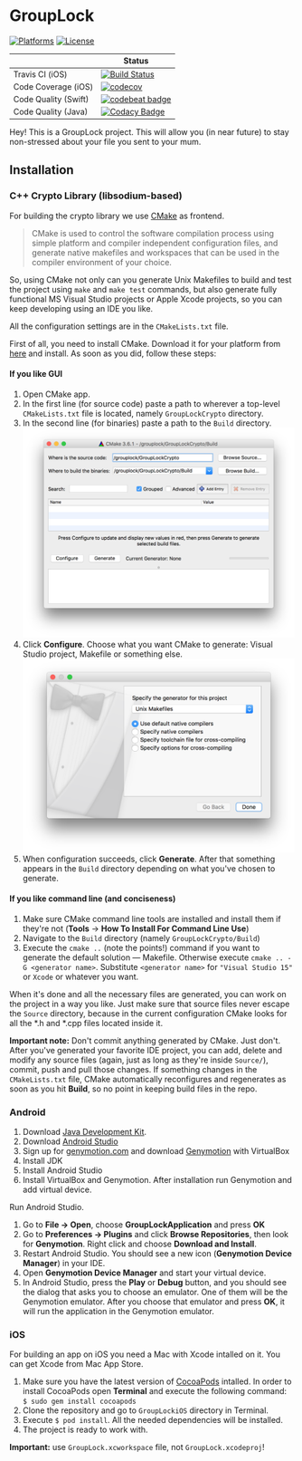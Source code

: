 GroupLock
===

[![Platforms](https://img.shields.io/badge/platforms-iOS%20|%20Android-blue.svg)]()
[![License](https://img.shields.io/badge/license-Apache%202.0-lightgrey.svg)](LICENSE)

|| Status |
| --- |---|
| Travis CI (iOS) | [![Build Status](https://travis-ci.org/lanit-tercom-school/grouplock.svg?branch=master)](https://travis-ci.org/lanit-tercom-school/grouplock) |
| Code Coverage (iOS) | [![codecov](https://codecov.io/gh/lanit-tercom-school/grouplock/branch/master/graph/badge.svg)](https://codecov.io/gh/lanit-tercom-school/grouplock) |
| Code Quality (Swift) | [![codebeat badge](https://codebeat.co/badges/ca8bbb83-555b-443a-ad6e-eee0e1b8c24e)](https://codebeat.co/projects/github-com-lanit-tercom-school-grouplock) |
| Code Quality (Java) | [![Codacy Badge](https://api.codacy.com/project/badge/Grade/a11a8331fa464c7abddfccbe911631f1)](https://www.codacy.com/app/lanit-tercom-school/grouplock?utm_source=github.com&amp;utm_medium=referral&amp;utm_content=lanit-tercom-school/grouplock&amp;utm_campaign=Badge_Grade) |


Hey! This is a GroupLock project. This will allow you (in near future) to stay non-stressed about your file you sent to your mum.

Installation
------------

### C++ Crypto Library (libsodium-based)
For building the crypto library we use [CMake](http://cmake.org) as frontend.
> CMake is used to control the software compilation process using simple platform and compiler independent configuration files, and generate native makefiles and workspaces that can be used in the compiler environment of your choice.

So, using CMake not only can you generate Unix Makefiles to build and test the project using `make` and `make test` commands, but also generate fully functional MS Visual Studio projects or Apple Xcode projects, so you can keep developing using an IDE you like.

All the configuration settings are in the `CMakeLists.txt` file.

First of all, you need to install CMake. Download it for your platform from [here](http://cmake.org/download/) and install. As soon as you did, follow these steps:
#### If you like GUI
1. Open CMake app.
1. In the first line (for source code) paste a path to wherever a top-level `CMakeLists.txt` file is located, namely `GroupLockCrypto` directory.
1. In the second line (for binaries) paste a path to the `Build` directory.
![CMake GUI](Images/CMake/cmake_gui.png)
1. Click **Configure**. Choose what you want CMake to generate: Visual Studio project, Makefile or something else.
![CMake Configuration](Images/CMake/cmake_configure.png)
1. When configuration succeeds, click **Generate**. After that something appears in the `Build` directory depending on what you've chosen to generate.

#### If you like command line (and conciseness)
1. Make sure CMake command line tools are installed and install them if they're not (**Tools** → **How To Install For Command Line Use**)
1. Navigate to the `Build` directory (namely `GroupLockCrypto/Build`)
1. Execute the `cmake ..` (note the points!) command if you want to generate the default solution — Makefile. Otherwise execute `cmake .. -G <generator name>`. Substitute `<generator name>` for `"Visual Studio 15"` or `Xcode` or whatever you want.

When it's done and all the necessary files are generated, you can work on the project in a way you like. Just make sure that source files never escape the `Source` directory, because in the current configuration CMake looks for all the \*.h and \*.cpp files located inside it.

**Important note:** Don't commit anything generated by CMake. Just don't. After you've generated your favorite IDE project, you can add, delete and modify any source files (again, just as long as they're inside `Source/`), commit, push and pull those changes. If something changes in the `CMakeLists.txt` file, CMake automatically reconfigures and regenerates as soon as you hit **Build**, so no point in keeping build files in the repo.

### Android
1. Download [Java Development Kit](http://www.oracle.com/technetwork/java/javase/downloads/jdk8-downloads-2133151.html).
1. Download [Android Studio](https://developer.android.com/sdk/index.html)
1. Sign up for [genymotion.com](https://www.genymotion.com/account/create/) and download [Genymotion](https://www.genymotion.com/pricing-and-licensing/) with VirtualBox
1. Install JDK
1. Install Android Studio
1. Install VirtualBox and Genymotion. After installation run Genymotion and add virtual device.

Run Android Studio.

1. Go to **File → Open**, choose **GroupLockApplication** and press **OK**
1. Go to **Preferences → Plugins** and click **Browse Repositories**, then look for **Genymotion**. Right click and choose **Download and Install**.
1. Restart Android Studio. You should see a new icon (**Genymotion Device Manager**) in your IDE.
1. Open **Genymotion Device Manager** and start your virtual device.
1. In Android Studio, press the **Play** or **Debug** button, and you should see the dialog that asks you to choose an emulator. One of them will be the Genymotion emulator. After you choose that emulator and press **OK**, it will run the application in the Genymotion emulator.

### iOS

For building an app on iOS you need a Mac with Xcode intalled on it. You can get Xcode from Mac App Store.

1. Make sure you have the latest version of [CocoaPods](https://cocoapods.org) intalled. In order to install CocoaPods open **Terminal** and execute the following command: ` $ sudo gem install cocoapods`
1. Clone the repository and go to `GroupLockiOS` directory in Terminal.
1. Execute `$ pod install`. All the needed dependencies will be installed.
1. The project is ready to work with.

**Important:** use `GroupLock.xcworkspace` file, not `GroupLock.xcodeproj`!
